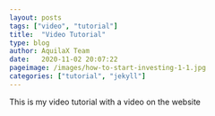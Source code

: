 ```yaml
---
layout: posts
tags: ["video", "tutorial"]
title:  "Video Tutorial"
type: blog
author: AquilaX Team
date:   2020-11-02 20:07:22
pageimage: /images/how-to-start-investing-1-1.jpg
categories: ["tutorial", "jekyll"]
---
```

This is my video tutorial with a video on the website
